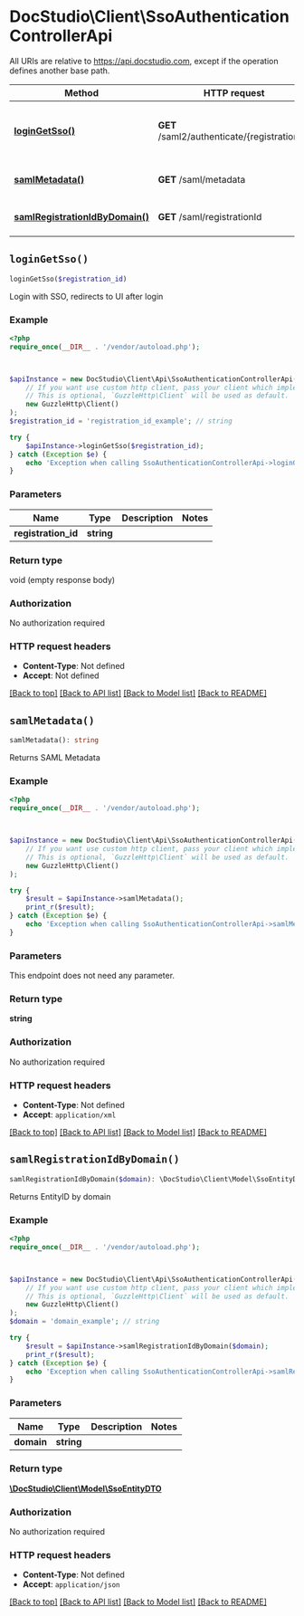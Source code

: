 # DocStudio\Client\SsoAuthenticationControllerApi

All URIs are relative to https://api.docstudio.com, except if the operation defines another base path.

| Method | HTTP request | Description |
| ------------- | ------------- | ------------- |
| [**loginGetSso()**](SsoAuthenticationControllerApi.md#loginGetSso) | **GET** /saml2/authenticate/{registrationId} | Login with SSO, redirects to UI after login |
| [**samlMetadata()**](SsoAuthenticationControllerApi.md#samlMetadata) | **GET** /saml/metadata | Returns SAML Metadata |
| [**samlRegistrationIdByDomain()**](SsoAuthenticationControllerApi.md#samlRegistrationIdByDomain) | **GET** /saml/registrationId | Returns EntityID by domain |


## `loginGetSso()`

```php
loginGetSso($registration_id)
```

Login with SSO, redirects to UI after login

### Example

```php
<?php
require_once(__DIR__ . '/vendor/autoload.php');



$apiInstance = new DocStudio\Client\Api\SsoAuthenticationControllerApi(
    // If you want use custom http client, pass your client which implements `GuzzleHttp\ClientInterface`.
    // This is optional, `GuzzleHttp\Client` will be used as default.
    new GuzzleHttp\Client()
);
$registration_id = 'registration_id_example'; // string

try {
    $apiInstance->loginGetSso($registration_id);
} catch (Exception $e) {
    echo 'Exception when calling SsoAuthenticationControllerApi->loginGetSso: ', $e->getMessage(), PHP_EOL;
}
```

### Parameters

| Name | Type | Description  | Notes |
| ------------- | ------------- | ------------- | ------------- |
| **registration_id** | **string**|  | |

### Return type

void (empty response body)

### Authorization

No authorization required

### HTTP request headers

- **Content-Type**: Not defined
- **Accept**: Not defined

[[Back to top]](#) [[Back to API list]](../../README.md#endpoints)
[[Back to Model list]](../../README.md#models)
[[Back to README]](../../README.md)

## `samlMetadata()`

```php
samlMetadata(): string
```

Returns SAML Metadata

### Example

```php
<?php
require_once(__DIR__ . '/vendor/autoload.php');



$apiInstance = new DocStudio\Client\Api\SsoAuthenticationControllerApi(
    // If you want use custom http client, pass your client which implements `GuzzleHttp\ClientInterface`.
    // This is optional, `GuzzleHttp\Client` will be used as default.
    new GuzzleHttp\Client()
);

try {
    $result = $apiInstance->samlMetadata();
    print_r($result);
} catch (Exception $e) {
    echo 'Exception when calling SsoAuthenticationControllerApi->samlMetadata: ', $e->getMessage(), PHP_EOL;
}
```

### Parameters

This endpoint does not need any parameter.

### Return type

**string**

### Authorization

No authorization required

### HTTP request headers

- **Content-Type**: Not defined
- **Accept**: `application/xml`

[[Back to top]](#) [[Back to API list]](../../README.md#endpoints)
[[Back to Model list]](../../README.md#models)
[[Back to README]](../../README.md)

## `samlRegistrationIdByDomain()`

```php
samlRegistrationIdByDomain($domain): \DocStudio\Client\Model\SsoEntityDTO
```

Returns EntityID by domain

### Example

```php
<?php
require_once(__DIR__ . '/vendor/autoload.php');



$apiInstance = new DocStudio\Client\Api\SsoAuthenticationControllerApi(
    // If you want use custom http client, pass your client which implements `GuzzleHttp\ClientInterface`.
    // This is optional, `GuzzleHttp\Client` will be used as default.
    new GuzzleHttp\Client()
);
$domain = 'domain_example'; // string

try {
    $result = $apiInstance->samlRegistrationIdByDomain($domain);
    print_r($result);
} catch (Exception $e) {
    echo 'Exception when calling SsoAuthenticationControllerApi->samlRegistrationIdByDomain: ', $e->getMessage(), PHP_EOL;
}
```

### Parameters

| Name | Type | Description  | Notes |
| ------------- | ------------- | ------------- | ------------- |
| **domain** | **string**|  | |

### Return type

[**\DocStudio\Client\Model\SsoEntityDTO**](../Model/SsoEntityDTO.md)

### Authorization

No authorization required

### HTTP request headers

- **Content-Type**: Not defined
- **Accept**: `application/json`

[[Back to top]](#) [[Back to API list]](../../README.md#endpoints)
[[Back to Model list]](../../README.md#models)
[[Back to README]](../../README.md)
